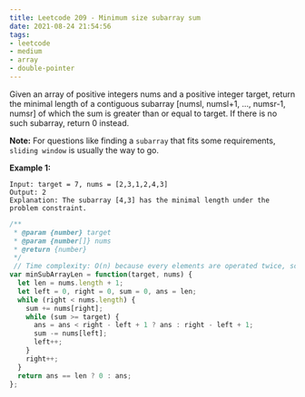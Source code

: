 ```yaml
---
title: Leetcode 209 - Minimum size subarray sum
date: 2021-08-24 21:54:56
tags:
- leetcode
- medium
- array
- double-pointer
---
```

Given an array of positive integers nums and a positive integer target, return the minimal length of a contiguous subarray [numsl, numsl+1, ..., numsr-1, numsr] of which the sum is greater than or equal to target. If there is no such subarray, return 0 instead.

**Note:** For questions like finding a `subarray` that fits some requirements, `sliding window` is usually the way to go.

**Example 1:**
```
Input: target = 7, nums = [2,3,1,2,4,3]
Output: 2
Explanation: The subarray [4,3] has the minimal length under the problem constraint.
```
```javascript
/**
 * @param {number} target
 * @param {number[]} nums
 * @return {number}
 */
 // Time complexity: O(n) because every elements are operated twice, so it's 2n, which indicates O(n)
var minSubArrayLen = function(target, nums) {
  let len = nums.length + 1;
  let left = 0, right = 0, sum = 0, ans = len;
  while (right < nums.length) {
    sum += nums[right];
    while (sum >= target) {
      ans = ans < right - left + 1 ? ans : right - left + 1;
      sum -= nums[left];
      left++;
    }
    right++;
  }
  return ans == len ? 0 : ans;
};
```